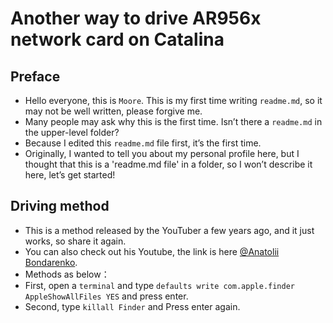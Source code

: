 Another way to drive AR956x network card on Catalina
====
## Preface
* Hello everyone, this is `Moore`. This is my first time writing `readme.md`, so it may not be well written, please forgive me.<br>
* Many people may ask why this is the first time. Isn’t there a `readme.md` in the upper-level folder?<br>
* Because I edited this `readme.md` file first, it’s the first time.<br>
* Originally, I wanted to tell you about my personal profile here, but I thought that this is a 'readme.md file' in a folder, so I won’t describe it here, let’s get started!<br>
## Driving method
* This is a method released by the YouTuber a few years ago, and it just works, so share it again.<br>
* You can also check out his Youtube, the link is here [@Anatolii Bondarenko](https://www.youtube.com/channel/UCzxRc20c5_bC2zaBFQ4GFsQ).<br>
* Methods as below：
 * First, open a `terminal` and type `defaults write com.apple.finder AppleShowAllFiles YES` and press enter.
 * Second, type `killall Finder` and Press enter again.
